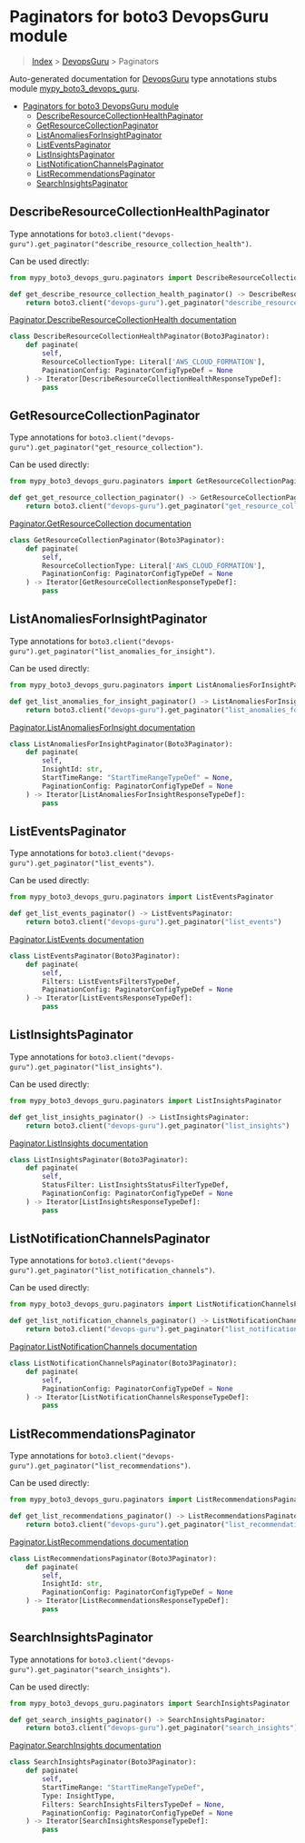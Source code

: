 # Paginators for boto3 DevopsGuru module

> [Index](../index.md) > [DevopsGuru](./index.md) > Paginators

Auto-generated documentation for [DevopsGuru](https://boto3.amazonaws.com/v1/documentation/api/latest/reference/services/devops-guru.html#DevopsGuru)
type annotations stubs module [mypy_boto3_devops_guru](https://pypi.org/project/mypy-boto3-devops-guru/).

- [Paginators for boto3 DevopsGuru module](#paginators-for-boto3-devopsguru-module)
  - [DescribeResourceCollectionHealthPaginator](#describeresourcecollectionhealthpaginator)
  - [GetResourceCollectionPaginator](#getresourcecollectionpaginator)
  - [ListAnomaliesForInsightPaginator](#listanomaliesforinsightpaginator)
  - [ListEventsPaginator](#listeventspaginator)
  - [ListInsightsPaginator](#listinsightspaginator)
  - [ListNotificationChannelsPaginator](#listnotificationchannelspaginator)
  - [ListRecommendationsPaginator](#listrecommendationspaginator)
  - [SearchInsightsPaginator](#searchinsightspaginator)

## DescribeResourceCollectionHealthPaginator

Type annotations for `boto3.client("devops-guru").get_paginator("describe_resource_collection_health")`.

Can be used directly:

```python
from mypy_boto3_devops_guru.paginators import DescribeResourceCollectionHealthPaginator

def get_describe_resource_collection_health_paginator() -> DescribeResourceCollectionHealthPaginator:
    return boto3.client("devops-guru").get_paginator("describe_resource_collection_health")
```

[Paginator.DescribeResourceCollectionHealth documentation](https://boto3.amazonaws.com/v1/documentation/api/latest/reference/services/devops-guru.html#DevopsGuru.Paginator.DescribeResourceCollectionHealth)

```python
class DescribeResourceCollectionHealthPaginator(Boto3Paginator):
    def paginate(
        self,
        ResourceCollectionType: Literal['AWS_CLOUD_FORMATION'],
        PaginationConfig: PaginatorConfigTypeDef = None
    ) -> Iterator[DescribeResourceCollectionHealthResponseTypeDef]:
        pass
```
## GetResourceCollectionPaginator

Type annotations for `boto3.client("devops-guru").get_paginator("get_resource_collection")`.

Can be used directly:

```python
from mypy_boto3_devops_guru.paginators import GetResourceCollectionPaginator

def get_get_resource_collection_paginator() -> GetResourceCollectionPaginator:
    return boto3.client("devops-guru").get_paginator("get_resource_collection")
```

[Paginator.GetResourceCollection documentation](https://boto3.amazonaws.com/v1/documentation/api/latest/reference/services/devops-guru.html#DevopsGuru.Paginator.GetResourceCollection)

```python
class GetResourceCollectionPaginator(Boto3Paginator):
    def paginate(
        self,
        ResourceCollectionType: Literal['AWS_CLOUD_FORMATION'],
        PaginationConfig: PaginatorConfigTypeDef = None
    ) -> Iterator[GetResourceCollectionResponseTypeDef]:
        pass
```
## ListAnomaliesForInsightPaginator

Type annotations for `boto3.client("devops-guru").get_paginator("list_anomalies_for_insight")`.

Can be used directly:

```python
from mypy_boto3_devops_guru.paginators import ListAnomaliesForInsightPaginator

def get_list_anomalies_for_insight_paginator() -> ListAnomaliesForInsightPaginator:
    return boto3.client("devops-guru").get_paginator("list_anomalies_for_insight")
```

[Paginator.ListAnomaliesForInsight documentation](https://boto3.amazonaws.com/v1/documentation/api/latest/reference/services/devops-guru.html#DevopsGuru.Paginator.ListAnomaliesForInsight)

```python
class ListAnomaliesForInsightPaginator(Boto3Paginator):
    def paginate(
        self,
        InsightId: str,
        StartTimeRange: "StartTimeRangeTypeDef" = None,
        PaginationConfig: PaginatorConfigTypeDef = None
    ) -> Iterator[ListAnomaliesForInsightResponseTypeDef]:
        pass
```
## ListEventsPaginator

Type annotations for `boto3.client("devops-guru").get_paginator("list_events")`.

Can be used directly:

```python
from mypy_boto3_devops_guru.paginators import ListEventsPaginator

def get_list_events_paginator() -> ListEventsPaginator:
    return boto3.client("devops-guru").get_paginator("list_events")
```

[Paginator.ListEvents documentation](https://boto3.amazonaws.com/v1/documentation/api/latest/reference/services/devops-guru.html#DevopsGuru.Paginator.ListEvents)

```python
class ListEventsPaginator(Boto3Paginator):
    def paginate(
        self,
        Filters: ListEventsFiltersTypeDef,
        PaginationConfig: PaginatorConfigTypeDef = None
    ) -> Iterator[ListEventsResponseTypeDef]:
        pass
```
## ListInsightsPaginator

Type annotations for `boto3.client("devops-guru").get_paginator("list_insights")`.

Can be used directly:

```python
from mypy_boto3_devops_guru.paginators import ListInsightsPaginator

def get_list_insights_paginator() -> ListInsightsPaginator:
    return boto3.client("devops-guru").get_paginator("list_insights")
```

[Paginator.ListInsights documentation](https://boto3.amazonaws.com/v1/documentation/api/latest/reference/services/devops-guru.html#DevopsGuru.Paginator.ListInsights)

```python
class ListInsightsPaginator(Boto3Paginator):
    def paginate(
        self,
        StatusFilter: ListInsightsStatusFilterTypeDef,
        PaginationConfig: PaginatorConfigTypeDef = None
    ) -> Iterator[ListInsightsResponseTypeDef]:
        pass
```
## ListNotificationChannelsPaginator

Type annotations for `boto3.client("devops-guru").get_paginator("list_notification_channels")`.

Can be used directly:

```python
from mypy_boto3_devops_guru.paginators import ListNotificationChannelsPaginator

def get_list_notification_channels_paginator() -> ListNotificationChannelsPaginator:
    return boto3.client("devops-guru").get_paginator("list_notification_channels")
```

[Paginator.ListNotificationChannels documentation](https://boto3.amazonaws.com/v1/documentation/api/latest/reference/services/devops-guru.html#DevopsGuru.Paginator.ListNotificationChannels)

```python
class ListNotificationChannelsPaginator(Boto3Paginator):
    def paginate(
        self,
        PaginationConfig: PaginatorConfigTypeDef = None
    ) -> Iterator[ListNotificationChannelsResponseTypeDef]:
        pass
```
## ListRecommendationsPaginator

Type annotations for `boto3.client("devops-guru").get_paginator("list_recommendations")`.

Can be used directly:

```python
from mypy_boto3_devops_guru.paginators import ListRecommendationsPaginator

def get_list_recommendations_paginator() -> ListRecommendationsPaginator:
    return boto3.client("devops-guru").get_paginator("list_recommendations")
```

[Paginator.ListRecommendations documentation](https://boto3.amazonaws.com/v1/documentation/api/latest/reference/services/devops-guru.html#DevopsGuru.Paginator.ListRecommendations)

```python
class ListRecommendationsPaginator(Boto3Paginator):
    def paginate(
        self,
        InsightId: str,
        PaginationConfig: PaginatorConfigTypeDef = None
    ) -> Iterator[ListRecommendationsResponseTypeDef]:
        pass
```
## SearchInsightsPaginator

Type annotations for `boto3.client("devops-guru").get_paginator("search_insights")`.

Can be used directly:

```python
from mypy_boto3_devops_guru.paginators import SearchInsightsPaginator

def get_search_insights_paginator() -> SearchInsightsPaginator:
    return boto3.client("devops-guru").get_paginator("search_insights")
```

[Paginator.SearchInsights documentation](https://boto3.amazonaws.com/v1/documentation/api/latest/reference/services/devops-guru.html#DevopsGuru.Paginator.SearchInsights)

```python
class SearchInsightsPaginator(Boto3Paginator):
    def paginate(
        self,
        StartTimeRange: "StartTimeRangeTypeDef",
        Type: InsightType,
        Filters: SearchInsightsFiltersTypeDef = None,
        PaginationConfig: PaginatorConfigTypeDef = None
    ) -> Iterator[SearchInsightsResponseTypeDef]:
        pass
```